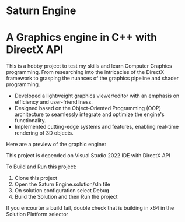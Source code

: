 # Saturn Engine

# A Graphics engine in C++ with DirectX API 

This is a hobby project to test my skills and learn Computer Graphics programming. From researching into the intricacies of the DirectX framework to grasping the nuances of the graphics pipeline and shader programming.

* Developed a lightweight graphics viewer/editor with an emphasis on efficiency and user-friendliness.
* Designed based on the Object-Oriented Programming (OOP) architecture to seamlessly integrate and optimize the engine's functionality.
* Implemented cutting-edge systems and features, enabling real-time rendering of 3D objects.

Here are a preview of the graphic engine:



This project is depended on Visual Studio 2022 IDE with DirectX API 

To Build and Run this project:
1. Clone this project
2. Open the Saturn Engine.solution/sln file
3. On solution configuration select Debug
4. Build the Solution and then Run the project

If you encourter a build fail, double check that is building in x64 in the Solution Platform selector
